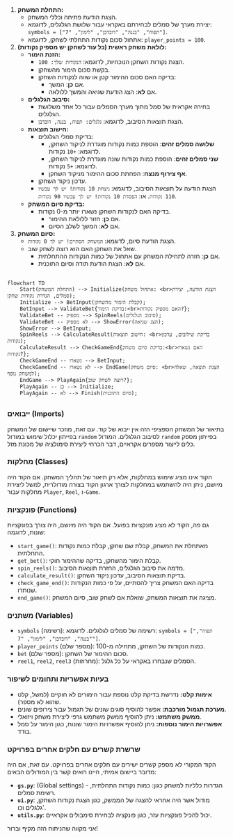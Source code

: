 ## <algorithm>
1.  **התחלת המשחק:**
    *   הצגת הודעת פתיחה וכללי המשחק.
    *   יצירת מערך של סמלים לבחירתם באקראי עבור שלושת הגלגלים, לדוגמא: `symbols = ["תפוח", "בננה", "דובדבן", "לימון", "7"]`.
    *   אתחול סכום נקודות התחלתי לשחקן, לדוגמא: `player_points = 100`.
2.  **לולאת משחק ראשית (כל עוד לשחקן יש מספיק נקודות):**
    *   **הזנת הימור:**
        *   הצגת נקודות השחקן הנוכחיות, לדוגמא: `הנקודות שלך: 100`.
        *   בקשת סכום הימור מהשחקן.
        *   בדיקה האם סכום ההימור קטן או שווה לנקודות השחקן:
            *   אם **כן**: המשך.
            *   אם **לא**: הצג הודעת שגיאה והמשך ללולאה.
    *   **סיבוב הגלגלים:**
        *   בחירה אקראית של סמל מתוך מערך הסמלים עבור כל אחד משלושת הגלגלים.
        *   הצגת תוצאות הסיבוב, לדוגמא: `גלגלים: תפוח, בננה, דובדבן`.
    *   **חישוב תוצאות:**
        *   בדיקת סמלי הגלגלים:
            *   **שלושה סמלים זהים**: הוספת כמות נקודות מוגדרת לניקוד השחקן, לדוגמא: `+10` נקודות.
            *   **שני סמלים זהים**: הוספת כמות נקודות שונה מוגדרת לניקוד השחקן, לדוגמא: `+5` נקודות.
            *   **אף צירוף מנצח**: הפחתת סכום ההימור מניקוד השחקן.
        *   עדכון ניקוד השחקן.
        *   הצגת הודעה על תוצאות הסיבוב, לדוגמא: `ניצחת 10 נקודות! יש לך עכשיו 110 נקודות`. או: `הפסדת 10 נקודות! יש לך עכשיו 90 נקודות`.
    *   **בדיקת סיום המשחק:**
        *   בדיקה האם לנקודות השחקן נשארו יותר מ-0 נקודות.
            *   אם **כן**: חזור ללולאת ההימור.
            *   אם **לא**: המשך לשלב הסיום.
3.  **סיום המשחק:**
    *   הצגת הודעת סיום, לדוגמא: `המשחק הסתיים! יש לך 0 נקודות`.
    *   שאל את השחקן האם הוא רוצה לשחק שוב.
        *   אם **כן**: חזרה לתחילת המשחק עם אתחול של כמות הנקודות ההתחלתית.
        *   אם **לא**: הצגת הודעת תודה וסיום התוכנית.

## <mermaid>
```mermaid
flowchart TD
    Start(התחלת המשחק) --> Initialize(אתחול משחק: <br>הצגת הודעה, יצירת סמלים, הגדרת נקודות שחקן);
    Initialize --> BetInput(קבלת הימור מהשחקן);
    BetInput --> ValidateBet{בדיקת הימור:<br>האם מספיק נקודות?};
    ValidateBet -- מספיק --> SpinReels(סיבוב הגלגלים);
    ValidateBet -- לא מספיק --> ShowError(הצג שגיאה);
    ShowError --> BetInput;
    SpinReels --> CalculateResult(חישוב תוצאות: <br>בדיקת שילובים, עדכון נקודות);
    CalculateResult --> CheckGameEnd{בדיקת סיום משחק:<br>האם נשארו נקודות?};
    CheckGameEnd -- נשארו --> BetInput;
    CheckGameEnd -- לא נשארו --> EndGame(סיום משחק: <br>הצגת תוצאה, שאלה למשחק נוסף);
    EndGame --> PlayAgain{רוצה לשחק שוב?};
    PlayAgain -- כן --> Initialize;
    PlayAgain -- לא --> Finish(סיום התוכנית);
```

## <explanation>

### ייבואים (Imports)
בתיאור של המשחק הספציפי הזה אין ייבוא של קוד. עם זאת, מוזכר שיישום של המשחק בפייתון יכלול שימוש במודול `random` לסיבוב הגלגלים. המודול `random` בפייתון מספק כלים לייצור מספרים אקראיים, דבר הכרחי ליצירת סימולציה של מכונת מזל.

### מחלקות (Classes)
הקוד אינו מציג שימוש במחלקות, אלא רק תיאור של תהליך המשחק. אם הקוד היה מיושם, ניתן היה להשתמש במחלקות לצורך ארגון הקוד בצורה מודולרית, למשל ליצירת מחלקות עבור `Player`, `Reel`, ו-`Game`.

### פונקציות (Functions)
גם פה, הקוד לא מציג פונקציות בפועל. אם הקוד היה מיושם, היה צורך בפונקציות שונות, לדוגמה:
*   `start_game()`: מאתחלת את המשחק, קבלת שם שחקן, קבלת כמות נקודות התחלתית.
*   `get_bet()`: קבלת הימור מהשחקן, בדיקה שההימור חוקי.
*   `spin_reels()`: מדמה את סיבוב הגלגלים, החזרת תוצאות הסיבוב.
*   `calculate_result()`: בדיקת תוצאות הסיבוב, עדכון ניקוד השחקן.
*   `check_game_end()`: בדיקה האם המשחק צריך להסתיים, על פי כמות הנקודות שנותרו.
*   `end_game()`: מציגה את תוצאות המשחק, שואלת אם לשחק שוב, סיום המשחק.

### משתנים (Variables)
*   `symbols` (רשימה): רשימה של סמלים לגלגלים. לדוגמא: `symbols = ["תפוח", "בננה", "דובדבן", "לימון", "7"]`.
*   `player_points` (מספר שלם): כמות הנקודות של השחקן, מתחילה מ-100.
*   `bet` (מספר שלם): סכום ההימור של השחקן.
*   `reel1`, `reel2`, `reel3` (מחרוזות): הסמלים שנבחרו באקראי על כל גלגל.

### בעיות אפשריות ותחומים לשיפור
*   **אימות קלט:** נדרשת בדיקת קלט נוספת עבור הימורים לא חוקיים (למשל, קלט שהוא לא מספר).
*   **מערכת תגמול מורכבת:** אפשר להוסיף סוגים שונים של תגמול עבור צירופים שונים.
*   **ממשק משתמש:** ניתן להוסיף ממשק משתמש גרפי ליצירת משחק ויזואלי.
*   **אפשרויות הימור נוספות:** ניתן להוסיף אפשרויות הימור שונות, כגון הימור על סמל בודד.

### שרשרת קשרים עם חלקים אחרים בפרויקט
הקוד המקורי לא מספק קשרים ישירים עם חלקים אחרים בפרויקט. עם זאת, אם היה מדובר ביישום אמיתי, היינו רואים קשר בין המודולים הבאים:
*   **`gs.py`**: (Global settings) - הגדרות כלליות למשחק כגון: כמות נקודות התחלתית, רשימת סמלים.
*   **`ui.py`**: מודול אשר היה אחראי להצגה של הממשק, כגון הצגת נקודות השחקן, גלגלים וכו'.
*   **`utils.py`**: יכול להכיל פונקציות עזר, כגון פונקציה לבחירת סימבולים אקראיים.

אני מקווה שהניתוח הזה מקיף וברור!